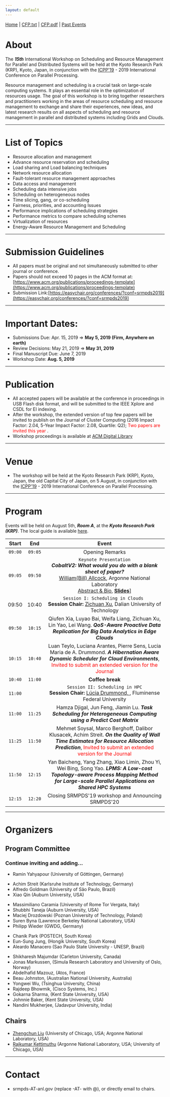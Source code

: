 ```yaml
---
layout: default
---
```

[Home](index.html) | <a href="doc/CFP-2019-15th-SRMPDS.txt" target="_blank">CFP.txt</a> | <a href="doc/CFP-2019-15th-SRMPDS.pdf" target="_blank">CFP.pdf</a> | [Past Events](past.html)

# About
The ___15th___ International Workshop on Scheduling and Resource Management for Parallel and Distributed Systems will be held at the Kyoto Research Park (KRP), Kyoto, Japan, in conjunction with the [ICPP'19](https://www.hpcs.cs.tsukuba.ac.jp/icpp2019/) - 2019 International Conference on Parallel Processing.

Resource management and scheduling is a crucial task on large-scale computing systems. It plays an essential role in the optimization of resources usage. The goal of this workshop is to bring together researchers and practitioners working in the areas of resource scheduling and resource management to exchange and share their experiences, new ideas, and latest research results on all aspects of scheduling and resource management in parallel and distributed systems including Grids and Clouds.

---
# List of Topics
* Resource allocation and management
* Advance resource reservation and scheduling
* Load sharing and Load balancing techniques
* Network resource allocation
* Fault-tolerant resource management approaches
* Data access and management
* Scheduling data intensive jobs
* Scheduling on heterogeneous nodes
* Time slicing, gang, or co-scheduling
* Fairness, priorities, and accounting Issues
* Performance implications of scheduling strategies
* Performance metrics to compare scheduling schemes
* Virtualization of resources
* Energy-Aware Resource Management and Scheduling

---
# Submission Guidelines
* All papers must be original and not simultaneously submitted to other journal or conference. 
* Papers should not exceed 10 pages in the ACM format at: [https://www.acm.org/publications/proceedings-template](https://www.acm.org/publications/proceedings-template)
* Submission Link:[https://easychair.org/conferences/?conf=srmpds2019](https://easychair.org/conferences/?conf=srmpds2019)

---
# Important Dates:
* Submissions Due:        Apr. 15, 2019 => __May  5, 2019 (Firm, Anywhere on earth)__
* Review Decisions:       May  21, 2019 => __May 31, 2019__
* Final Manuscript Due:   June 7, 2019 
* Workshop Date:          __Aug. 5, 2019__

---
# Publication
* All accepted papers will be available at the conference in proceedings in USB Flash disk format, and will be submitted to the IEEE Xplore and CSDL for EI indexing. 
* After the workshop, the extended version of top few papers will be invited to publish on the Journal of Cluster Computing (2016 Impact Factor: 2.04, 5-Year Impact Factor: 2.08, Quartile: Q2);  <span style="color:red">Two papers are invited this year</span> .
* Workshop proceedings is available at [ACM Digital Library](https://dl.acm.org/citation.cfm?id=3229710)

---
# Venue
* The workshop will be held at the Kyoto Research Park (KRP), Kyoto, Japan, the old Capital City of Japan, on 5 August, in conjunction with the [ICPP'19](https://www.hpcs.cs.tsukuba.ac.jp/icpp2019/) - 2019 International Conference on Parallel Processing.

---
# Program
Events will be held on August 5th, ___Room A___, at the ___Kyoto Research Park (KRP)___. The local guide is available [here](https://www.hpcs.cs.tsukuba.ac.jp/icpp2019/venue-and-travel/index.html).

| __Start__ | __End__ |                          __Event__                           |
| :-------: | :-----: | :----------------------------------------------------------: |
|  `09:00`  | `09:05` |                       Opening Remarks                        |
|  `09:05`  | `09:50` | `Keynote Presentation` <br> ___CobaltV2:  What would you do with a blank sheet of paper?___ <br> [William(Bill) Allcock](https://www.anl.gov/profile/william-bill-e-allcock), Argonne National Laboratory <br> <a href="./doc/srmpds-19-keynote.pdf" target="_blank">Abstract & Bio</a>, <a href="./doc/SRMPDS-2019-Allcock.pdf" target="_blank">__Slides__]</a> |
|   09:50   |  10:40  | `Session I: Scheduling in Clouds ` <br> **Session Chair:** [Zichuan Xu](https://zichuanxu.com/), Dalian University of Technology |
|  `09:50`  | `10:15` | Qiufen Xia, Luyao Bai, Weifa Liang, Zichuan Xu, Lin Yao, Lei Wang. ___QoS-Aware Proactive Data Replication for Big Data Analytics in Edge Clouds___ |
|  `10:15`  | `10:40` | Luan Teylo, Luciana Arantes, Pierre Sens, Lucia Maria de A. Drummond. ___A Hibernation Aware Dynamic Scheduler for Cloud Environments___, <span style="color:red">Invited to submit an extended version for the Journal</span> |
|  `10:40`  | `11:00` |                       __Coffee break__                       |
|  `11:00`  |         | `Session II: Scheduling in HPC`<br/>**Session Chair:** [Lúcia Drummond, ](http://www.ic.uff.br/~lucia/), Fluminense Federal University |
|  `11:00`  | `11:25` | Hamza Djigal, Jun Feng, Jiamin Lu. ___Task Scheduling for Heterogeneous Computing using a Predict Cost Matrix___ |
|  `11:25`  | `11:50` | Mehmet Soysal, Marco Berghoff, Dalibor Klusacek, Achim Streit. ___On the Quality of Wall Time Estimates for Resource Allocation Prediction___, <span style="color:red">Invited to submit an extended version for the Journal</span> |
|  `11:50`  | `12:15` | Yan Baicheng, Yang Zhang, Xiao Limin, Zhou Yi, Wei Bing, Song Yao. ___LPMS: A Low-cost Topology-aware Process Mapping Method for Large-scale Parallel Applications on Shared HPC Systems___ |
|  `12:15`  | `12:20` |     Closing SRMPDS'19 workshop and Announcing SRMPDS'20      |

---
# Organizers
## Program Committee
### Continue inviting and adding...
* Ramin Yahyapour (University of Göttingen, Germany)
<!-- * Morris Riedel (Forschungszentrum Juelich GmbH, Germany) -->
<!-- * Giovanni Agosta (Politecnico di Milano, Italy ) -->
<!-- * Michael Sobolewski (SORCER Lab, Texas Tech University, USA) -->
<!-- * Victor Toporkov (National Research University "MPEI", Russia ) -->
<!-- * Alejandro Betancourt (Universidad Pontificia Comillas, Spain) -->
* Achim Streit (Karlsruhe Institute of Technology, Germany)
* Alfredo Goldman (University of São Paulo, Brazil)
* Xiao Qin (Auburn University, USA)
<!-- * William Jones (Coastal Carolina University, USA) -->
* Massimiliano Caramia (University of Rome Tor Vergata, Italy)
* Shubbhi Taneja (Auburn University, USA)
* Maciej Drozdowski (Poznan University of Technology, Poland)
* Suren Byna (Lawrence Berkeley National Laboratory, USA)
* Philipp Wieder (GWDG, Germany)
<!-- * Sangmin Seo (Samsung Research, South Korea) -->
<!-- * Tae-Young Choe (Kumoh National Institute of Technology, South Korea) -->
<!-- * Siva Kulasekaran (The University of Texas at Austin, USA) -->
<!-- * Dinanath Sulakhe (Argonne National Laboratory, USA) -->
* Chanik Park (POSTECH, South Korea)
* Eun-Sung Jung, (Hongik University, South Korea)
* Aleardo Manacero (Sao Paulo State University - UNESP, Brazil)
<!-- * Kosuke Kaneko (Kyushu University, Japan) -->
<!-- * Hiroshi Koide (Kyushu University, Japan) -->
* Shikharesh Majumdar (Carleton University, Canada)
* Jonas Markussen, (Simula Research Laboratory and University of Oslo, Norway)
* Abdelhafid Mazouz, (Atos, France)
* Beau Johnston, (Australian National University, Australia)
* Yongwei Wu, (Tsinghua University, China)
* Rajdeep Bhowmik, (Cisco Systems, Inc.)
* Gokarna Sharma, (Kent State University, USA)
* Johnnie Baker, (Kent State University, USA)
* Nandini Mukherjee, (Jadavpur University, India)

## Chairs
* [Zhengchun Liu](https://lzhengchun.github.io/) (University of Chicago, USA; Argonne National Laboratory, USA)
* [Rajkumar Kettimuthu](http://mcs.anl.gov/~kettimut/) (Argonne National Laboratory, USA; University of Chicago, USA)

---
# Contact
* srmpds-AT-anl.gov (replace -AT- with @), or directly email to chairs. 
